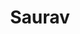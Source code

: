 ---
authors:
- saurav
bio: 
title: Saurav
email: "saurav@agami.in"
name: Saurav Roy
organizations:
- name: Agami
  url: "https://agami.in"
role: 
social:
- icon: home
  icon_pack: fas
  link: https://www.agami.in/team
- icon: twitter
  icon_pack: fab
  link: 
- icon: github
  icon_pack: fab
  link: 
superuser: false
user_groups:
- Agami
---